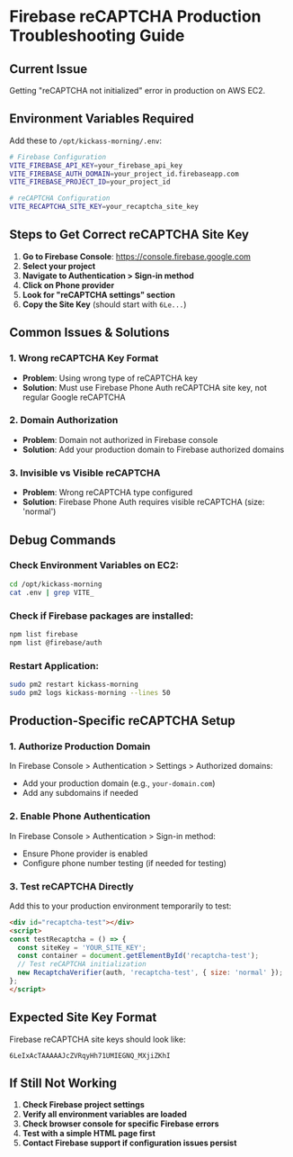 # Firebase reCAPTCHA Production Troubleshooting Guide

## Current Issue
Getting "reCAPTCHA not initialized" error in production on AWS EC2.

## Environment Variables Required
Add these to `/opt/kickass-morning/.env`:

```bash
# Firebase Configuration
VITE_FIREBASE_API_KEY=your_firebase_api_key
VITE_FIREBASE_AUTH_DOMAIN=your_project_id.firebaseapp.com  
VITE_FIREBASE_PROJECT_ID=your_project_id

# reCAPTCHA Configuration
VITE_RECAPTCHA_SITE_KEY=your_recaptcha_site_key
```

## Steps to Get Correct reCAPTCHA Site Key

1. **Go to Firebase Console**: https://console.firebase.google.com
2. **Select your project**
3. **Navigate to Authentication > Sign-in method**
4. **Click on Phone provider**
5. **Look for "reCAPTCHA settings" section**
6. **Copy the Site Key** (should start with `6Le...`)

## Common Issues & Solutions

### 1. Wrong reCAPTCHA Key Format
- **Problem**: Using wrong type of reCAPTCHA key
- **Solution**: Must use Firebase Phone Auth reCAPTCHA site key, not regular Google reCAPTCHA

### 2. Domain Authorization
- **Problem**: Domain not authorized in Firebase console
- **Solution**: Add your production domain to Firebase authorized domains

### 3. Invisible vs Visible reCAPTCHA
- **Problem**: Wrong reCAPTCHA type configured
- **Solution**: Firebase Phone Auth requires visible reCAPTCHA (size: 'normal')

## Debug Commands

### Check Environment Variables on EC2:
```bash
cd /opt/kickass-morning
cat .env | grep VITE_
```

### Check if Firebase packages are installed:
```bash
npm list firebase
npm list @firebase/auth
```

### Restart Application:
```bash
sudo pm2 restart kickass-morning
sudo pm2 logs kickass-morning --lines 50
```

## Production-Specific reCAPTCHA Setup

### 1. Authorize Production Domain
In Firebase Console > Authentication > Settings > Authorized domains:
- Add your production domain (e.g., `your-domain.com`)
- Add any subdomains if needed

### 2. Enable Phone Authentication
In Firebase Console > Authentication > Sign-in method:
- Ensure Phone provider is enabled
- Configure phone number testing (if needed for testing)

### 3. Test reCAPTCHA Directly
Add this to your production environment temporarily to test:
```html
<div id="recaptcha-test"></div>
<script>
const testRecaptcha = () => {
  const siteKey = 'YOUR_SITE_KEY';
  const container = document.getElementById('recaptcha-test');
  // Test reCAPTCHA initialization
  new RecaptchaVerifier(auth, 'recaptcha-test', { size: 'normal' });
};
</script>
```

## Expected Site Key Format
Firebase reCAPTCHA site keys should look like:
```
6LeIxAcTAAAAAJcZVRqyHh71UMIEGNQ_MXjiZKhI
```

## If Still Not Working

1. **Check Firebase project settings**
2. **Verify all environment variables are loaded**
3. **Check browser console for specific Firebase errors**
4. **Test with a simple HTML page first**
5. **Contact Firebase support if configuration issues persist**